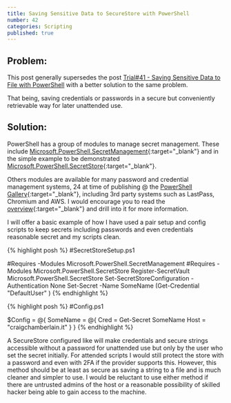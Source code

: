 ```yaml
---
title: Saving Sensitive Data to SecureStore with PowerShell
number: 42
categories: Scripting
published: true
---
```


## Problem:

This post generally supersedes the post [Trial#41 - Saving Sensitive Data to File with PowerShell](/scripting/saving-sensitive-data-to-file-with-powershell) with a better solution to the same problem.  

That being, saving credentials or passwords in a secure but conveniently retrievable way for later unattended use.


## Solution:
PowerShell has a group of modules to manage secret management.  These include [Microsoft.PowerShell.SecretManagement](https://learn.microsoft.com/en-us/powershell/module/microsoft.powershell.secretmanagement/?view=ps-modules){:target="_blank"} and in the simple example to be demonstrated [Microsoft.PowerShell.SecretStore](https://learn.microsoft.com/en-us/powershell/module/microsoft.powershell.secretstore/?view=ps-modules){:target="_blank"}.  

Others modules are available for many password and credential management systems, 24 at time of publishing @ the [PowerShell Gallery](https://www.powershellgallery.com/packages?q=Tags%3A%22SecretManagement%22){:target="_blank"}, including 3rd party systems such as LastPass, Chromium and AWS.  I would encourage you to read the [overview](https://learn.microsoft.com/en-us/powershell/utility-modules/secretmanagement/overview?view=ps-modules){:target="_blank"} and drill into it for more information.

I will offer a basic example of how I have used a pair setup and config scripts to keep secrets including passwords and even credentials reasonable secret and my scripts clean.

{% highlight posh %}
#SecretStoreSetup.ps1

#Requires -Modules Microsoft.PowerShell.SecretManagement
#Requires -Modules Microsoft.PowerShell.SecretStore
Register-SecretVault Microsoft.PowerShell.SecretStore
Set-SecretStoreConfiguration -Authentication None
Set-Secret -Name SomeName (Get-Credential "DefaultUser" )
{% endhighlight %}


{% highlight posh %}
#Config.ps1

$Config = @{
    SomeName = @{
        Cred = Get-Secret SomeName
        Host = "craigchamberlain.it"
    }
}
{% endhighlight %}

A SecureStore configured like will make credentials and secure strings accessible without a password for unattended use but only by the user who set the secret initially.  For attended scripts I would still protect the store with a password and even with 2FA if the provider supports this.  However, this method should be at least as secure as saving a string to a file and is much cleaner and simpler to use.  I would be reluctant to use either method if there are untrusted admins of the host or a reasonable possibility of skilled hacker being able to gain access to the machine.